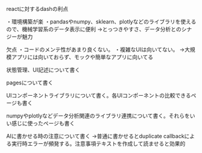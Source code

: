 

reactに対するdashの利点

・環境構築が楽
・pandasやnumpy、sklearn、plotlyなどのライブラリを使えるので、機械学習系のデータ表示に便利
→とっつきやすさ、データ分析とのシナジーが魅力

欠点
・コードのメンテ性があまり良くない。
・複雑なUIは向いてない。
→大規模アプリには向いておらず、モックや簡単なアプリに向いてる

状態管理、UI記述について書く

pagesについて書く

UIコンポーネントライブラリについて書く。各UIコンポーネントの比較できるページも書く

numpyやplotlyなどデータ分析関連のライブラリ連携について書く。それらをいい感じに使ったページも書く

AIに書かせる時の注意について書く
→普通に書かせるとduplicate callbackによる実行時エラーが頻発する。注意事項テキストを作成して読ませると効果的